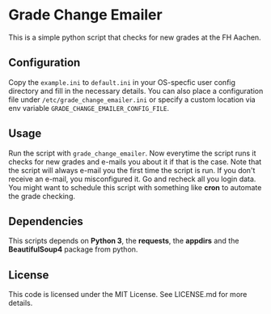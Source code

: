 # Grade Change Emailer

This is a simple python script that checks for new grades at the FH Aachen.

## Configuration
Copy the `example.ini` to `default.ini` in your OS-specfic user config
directory and fill in the necessary details. You can also place a configuration
file under `/etc/grade_change_emailer.ini` or specify a custom location via env
variable `GRADE_CHANGE_EMAILER_CONFIG_FILE`.

## Usage
Run the script with `grade_change_emailer`.
Now everytime the script runs it checks for new grades and e-mails you about it
if that is the case.  Note that the script will always e-mail you the first
time the script is run. If you don't receive an e-mail, you misconfigured it.
Go and recheck all you login data.
You might want to schedule this script with something like **cron** to automate
the grade checking.

## Dependencies
This scripts depends on **Python 3**, the **requests**, the **appdirs** and the
**BeautifulSoup4** package from python.

## License
This code is licensed under the MIT License. See LICENSE.md for more details.
